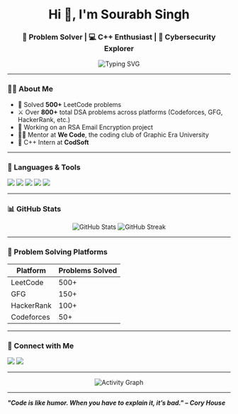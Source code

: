 <h1 align="center">Hi 👋, I'm Sourabh Singh</h1>
<h3 align="center">🚀 Problem Solver | 💻 C++ Enthusiast | 🔐 Cybersecurity Explorer</h3>

<p align="center">
  <img src="https://readme-typing-svg.herokuapp.com?font=Fira+Code&size=24&duration=3000&pause=1000&center=true&vCenter=true&width=435&lines=500%2B+LeetCode+Problems+Solved;800%2B+DSA+Problems+Across+Platforms;Mentor+%7C+Intern+%7C+Code+Lover" alt="Typing SVG" />
</p>

---

### 👨‍💻 About Me

- 🧠 Solved **500+** LeetCode problems  
- ⚔️ Over **800+** total DSA problems across platforms (Codeforces, GFG, HackerRank, etc.)
- 🔐 Working on an RSA Email Encryption project
- 🧑‍🏫 Mentor at **We Code**, the coding club of Graphic Era University
- 💼 C++ Intern at **CodSoft**

---

### 🧰 Languages & Tools

<p>
  <img src="https://img.shields.io/badge/C++-00599C?style=for-the-badge&logo=c%2B%2B&logoColor=white"/>
  <img src="https://img.shields.io/badge/Python-3670A0?style=for-the-badge&logo=python&logoColor=white"/>
  <img src="https://img.shields.io/badge/GitHub-181717?style=for-the-badge&logo=github&logoColor=white"/>
  <img src="https://img.shields.io/badge/LeetCode-FFA116?style=for-the-badge&logo=LeetCode&logoColor=black"/>
  <img src="https://img.shields.io/badge/Flask-000000?style=for-the-badge&logo=flask&logoColor=white"/>
</p>

---

### 📊 GitHub Stats

<p align="center">
  <img src="https://github-readme-stats.vercel.app/api?username=sourabhsingh&show_icons=true&theme=radical" alt="GitHub Stats" />
  <img src="https://github-readme-streak-stats.herokuapp.com/?user=sourabhsingh&theme=radical" alt="GitHub Streak" />
</p>

---

### 🧠 Problem Solving Platforms

| Platform | Problems Solved |
|----------|------------------|
| LeetCode | 500+             |
| GFG      | 150+             |
| HackerRank | 100+           |
| Codeforces | 50+            |

---

### 🔗 Connect with Me

<p>
  <a href="https://www.linkedin.com/in/sourabhsingh"><img src="https://img.shields.io/badge/LinkedIn-blue?style=for-the-badge&logo=linkedin&logoColor=white" /></a>
  <a href="mailto:sourabhsingh@email.com"><img src="https://img.shields.io/badge/Email-D14836?style=for-the-badge&logo=gmail&logoColor=white" /></a>
</p>

---

<p align="center">
  <img src="https://activity-graph.herokuapp.com/graph?username=sourabhsingh&theme=rogue" alt="Activity Graph" />
</p>

---

_**"Code is like humor. When you have to explain it, it’s bad." – Cory House**_

